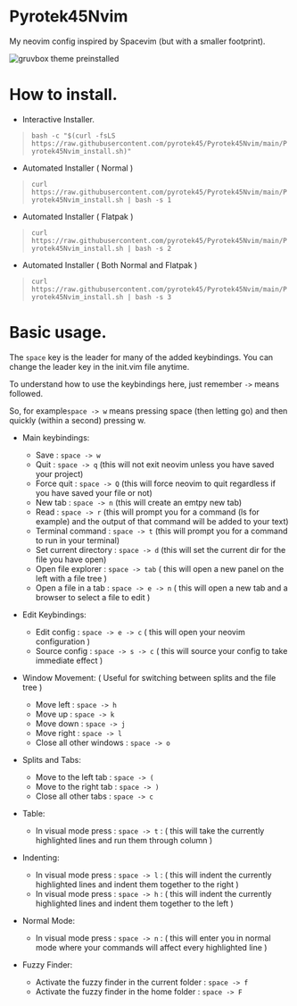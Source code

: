 # Pyrotek45Nvim
My neovim config inspired by Spacevim (but with a smaller footprint).

![gruvbox theme preinstalled](https://camo.githubusercontent.com/a05028ef4dae5865098c508fc9f686b211f510198f07e6a5636734dbac618b30/687474703a2f2f692e696d6775722e636f6d2f476b496c38466e2e706e67)

# How to install.

- Interactive Installer.
> `bash -c "$(curl -fsLS https://raw.githubusercontent.com/pyrotek45/Pyrotek45Nvim/main/Pyrotek45Nvim_install.sh)"`

- Automated Installer ( Normal )
> `curl https://raw.githubusercontent.com/pyrotek45/Pyrotek45Nvim/main/Pyrotek45Nvim_install.sh | bash -s 1`

- Automated Installer ( Flatpak )
> `curl https://raw.githubusercontent.com/pyrotek45/Pyrotek45Nvim/main/Pyrotek45Nvim_install.sh | bash -s 2`

- Automated Installer ( Both Normal and Flatpak )
> `curl https://raw.githubusercontent.com/pyrotek45/Pyrotek45Nvim/main/Pyrotek45Nvim_install.sh | bash -s 3`

# Basic usage.

The `space` key is the leader for many of the added keybindings.
You can change the leader key in the init.vim file anytime.

To understand how to use the keybindings here, just remember `->` means followed. 

So, for example`space -> w` means pressing space (then letting go) and then quickly (within a second) pressing w.

- Main keybindings:
  - Save : `space -> w`
  - Quit : `space -> q` (this will not exit neovim unless you have saved your project)
  - Force quit : `space -> Q` (this will force neovim to quit regardless if you have saved your file or not)
  - New tab : `space -> n` (this will create an emtpy new tab)
  - Read : `space -> r` (this will prompt you for a command (ls for example) and the output of that command will be added to your text)
  - Terminal command : `space -> t` (this will prompt you for a command to run in your terminal)
  - Set current directory : `space -> d` (this will set the current dir for the file you have open) 
  - Open file explorer : `space -> tab` ( this will open a new panel on the left with a file tree )
  - Open a file in a tab : `space -> e -> n` ( this will open a new tab and a browser to select a file to edit )
 
- Edit Keybindings:
  - Edit config : `space -> e -> c` ( this will open your neovim configuration )
  - Source config : `space -> s -> c` ( this will source your config to take immediate effect )

- Window Movement: ( Useful for switching between splits and the file tree )
  - Move left : `space -> h`
  - Move up : `space -> k`
  - Move down : `space -> j`
  - Move right : `space -> l`
  - Close all other windows : `space -> o`

- Splits and Tabs:
  - Move to the left tab : `space -> (`
  - Move to the right tab : `space -> )`
  - Close all other tabs : `space -> c `

- Table:
  - In visual mode press : `space -> t` : ( this will take the currently highlighted lines and run them through column )

- Indenting:
  - In visual mode press : `space -> l` : ( this will indent the currently highlighted lines and indent them together to the right )
  - In visual mode press : `space -> h` : ( this will indent the currently highlighted lines and indent them together to the left )

- Normal Mode:
  - In visual mode press : `space -> n` : ( this will enter you in normal mode where your commands will affect every highlighted line ) 

- Fuzzy Finder:
  - Activate the fuzzy finder in the current folder : `space -> f`
  - Activate the fuzzy finder in the home folder : `space -> F`
